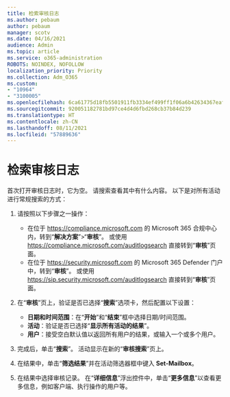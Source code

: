 ```yaml
---
title: 检索审核日志
ms.author: pebaum
author: pebaum
manager: scotv
ms.date: 04/16/2021
audience: Admin
ms.topic: article
ms.service: o365-administration
ROBOTS: NOINDEX, NOFOLLOW
localization_priority: Priority
ms.collection: Adm_O365
ms.custom:
- "10964"
- "3100005"
ms.openlocfilehash: 6ca61775d18fb5501911fb3334ef499ff1f06a6b42634367eaf546fc322f822c
ms.sourcegitcommit: 920051182781bd97ce4d4d6fbd268cb37b84d239
ms.translationtype: HT
ms.contentlocale: zh-CN
ms.lasthandoff: 08/11/2021
ms.locfileid: "57889636"
---
```

# <a name="retrieve-the-audit-logs"></a>检索审核日志

首次打开审核日志时，它为空。 请搜索查看其中有什么内容。 以下是对所有活动进行常规搜索的方式：

1. 请按照以下步骤之一操作：
   - 在位于 <https://compliance.microsoft.com> 的 Microsoft 365 合规中心内，转到“**解决方案**”\>“**审核**”。 或使用 <https://compliance.microsoft.com/auditlogsearch> 直接转到“**审核**”页面。
   - 在位于 <https://security.microsoft.com> 的 Microsoft 365 Defender 门户中，转到“**审核**”。 或使用 <https://sip.security.microsoft.com/auditlogsearch> 直接转到“**审核**”页面。

2. 在“**审核**”页上，验证是否已选择“**搜索**”选项卡，然后配置以下设置：
   - **日期和时间范围**：在“**开始**”和“**结束**”框中选择日期/时间范围。
   - **活动**：验证是否已选择“**显示所有活动的结果**”。
   - **用户**：接受空白默认值以返回所有用户的结果，或输入一个或多个用户。

3. 完成后，单击“**搜索**”。 活动显示在新的“**审核搜索**”页上。

4. 在结果中，单击“**筛选结果**”并在活动筛选器框中键入 **Set-Mailbox**。

5. 在结果中选择审核记录。 在“**详细信息**”浮出控件中，单击“**更多信息**”以查看更多信息，例如客户端、执行操作的用户等。
